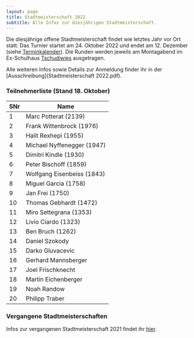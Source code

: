 ```yaml
---
layout: page
title: Stadtmeisterschaft 2022
subtitle: Alle Infos zur diesjährigen Stadtmeisterschaft.
---
```


Die diesjährige offene Stadtmeisterschaft findet wie letztes Jahr vor Ort statt. Das Turnier startet am 24. Oktober 2022 und endet am 12. Dezember (siehe [Terminkalender](/terminkalender)). Die Runden werden jeweils am Montagabend im Ex-Schulhaus [Tschudiwies](/aboutme) ausgetragen.

Alle weiteren Infos sowie Details zur Anmeldung finder ihr in der [Ausschreibung](Stadtmeisterschaft 2022.pdf).

### Teilnehmerliste (Stand 18. Oktober)

| SNr | Name                       |
|-----|----------------------------|
| 1   | Marc Potterat (2139)       |
| 2   | Frank Wittenbrock (1976)   |
| 3   | Halit Rexhepi (1955)       |
| 4   | Michael Nyffenegger (1947) |
| 5   | Dimitri Kindle (1930)      |
| 6   | Peter Bischoff (1859)      |
| 7   | Wolfgang Eisenbeiss (1843) |
| 8   | Miguel Garcia (1758)       |
| 9   | Jan Frei (1750)            |
| 10  | Thomas Gebhardt (1472)     |
| 11  | Miro Settegrana (1353)     |
| 12  | Livio Ciardo (1323)        |
| 13  | Ben Bruch (1262)           |
| 14  | Daniel Szokody             |
| 15  | Darko Gluvacevic           |
| 16  | Gerhard Mannsberger        |
| 17  | Joel Frischknecht          |
| 18  | Martin Eichenberger        |
| 19  | Noah Randow                |
| 20  | Philipp Traber             |

### Vergangene Stadtmeisterschaften

Infos zur vergangenen Stadtmeisterschaft 2021 findet ihr [hier](http://www.schachklub-sg.ch/turniere/stadtmeisterschaft/2021).
